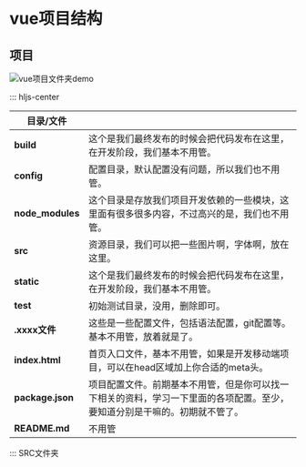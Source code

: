 # vue项目结构
## 项目
![vue项目文件夹demo](http://ww4.sinaimg.cn/large/0060lm7Tgw1f9ssmtv2jrj305x0axmxl.jpg)

::: hljs-center

| **目录/文件** | |
| - | - |
|**build** |这个是我们最终发布的时候会把代码发布在这里，在开发阶段，我们基本不用管。|
|**config**|配置目录，默认配置没有问题，所以我们也不用管。|
|**node_modules**|这个目录是存放我们项目开发依赖的一些模块，这里面有很多很多内容，不过高兴的是，我们也不用管。|
|**src**|资源目录，我们可以把一些图片啊，字体啊，放在这里。|
|**static**|这个是我们最终发布的时候会把代码发布在这里，在开发阶段，我们基本不用管。|
|**test**|初始测试目录，没用，删除即可。|
|**.xxxx文件**|这些是一些配置文件，包括语法配置，git配置等。基本不用管，放着就是了。|
|**index.html**|首页入口文件，基本不用管，如果是开发移动端项目，可以在head区域加上你合适的meta头。|
|**package.json**|项目配置文件。前期基本不用管，但是你可以找一下相关的资料，学习一下里面的各项配置。至少，要知道分别是干嘛的。初期就不管了。|
|**README.md**|不用管|

:::
SRC文件夹
